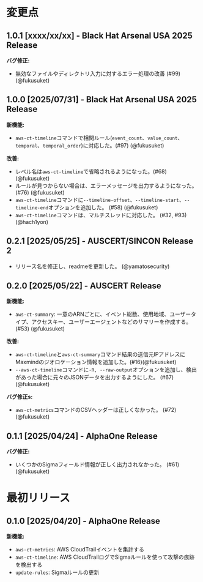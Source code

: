 # 変更点

## 1.0.1 [xxxx/xx/xx] - Black Hat Arsenal USA 2025 Release

**バグ修正:**

- 無効なファイルやディレクトリ入力に対するエラー処理の改善 (#99) (@fukusuket)

## 1.0.0 [2025/07/31] - Black Hat Arsenal USA 2025 Release

**新機能:**

- `aws-ct-timeline`コマンドで相関ルール(`event_count`、`value_count`、`temporal`、`temporal_order`)に対応した。(#97) (@fukusuket)

**改善:**

- レベル名は`aws-ct-timeline`で省略されるようになった。(#68) (@fukusuket)
- ルールが見つからない場合は、エラーメッセージを出力するようになった。 (#76) (@fukusuket)
- `aws-ct-timeline`コマンドに`--timeline-offset`、`--timeline-start`、`--timeline-end`オプションを追加した。 (#58) (@fukusuket)
- `aws-ct-timeline`コマンドは、マルチスレッドに対応した。 (#32, #93) (@hach1yon)

## 0.2.1 [2025/05/25] - AUSCERT/SINCON Release 2

- リリース名を修正し、readmeを更新した。 (@yamatosecurity)

## 0.2.0 [2025/05/22] - AUSCERT Release

**新機能:**

- `aws-ct-summary`: 一意のARNごとに、イベント総数、使用地域、ユーザータイプ、アクセスキー、ユーザーエージェントなどのサマリーを作成する。 (#53) (@fukusuket)

**改善:**

- `aws-ct-timeline`と`aws-ct-summary`コマンド結果の送信元IPアドレスにMaxmindのジオロケーション情報を追加した。(#16)(@fukusuket)
- `--aws-ct-timeline`コマンドに`-R, --raw-output`オプションを追加し、検出があった場合に元々のJSONデータを出力するようにした。 (#67) (@fukusuket)

**バグ修正s:**

- `aws-ct-metrics`コマンドのCSVヘッダーは正しくなかった。 (#72) (@fukusuket)

## 0.1.1 [2025/04/24] - AlphaOne Release

**バグ修正:**

- いくつかのSigmaフィールド情報が正しく出力されなかった。 (#61) (@fukusuket)

# 最初リリース

## 0.1.0 [2025/04/20] - AlphaOne Release

**新機能:**

- `aws-ct-metrics`: AWS CloudTrailイベントを集計する
- `aws-ct-timeline`: AWS CloudTrailログでSigmaルールを使って攻撃の痕跡を検出する
- `update-rules`: Sigmaルールの更新